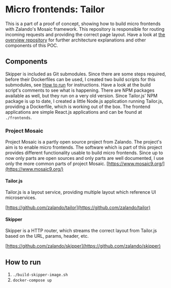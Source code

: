 # Micro frontends: Tailor

This is a part of a proof of concept, showing how to build micro frontends with Zalando's Mosaic framework. This repository is responsible for routing incoming requests and providing the correct page layout. Have a look at [the overview repository](https://github.com/vuza/micro-frontends-overview) for further architecture explanations and other components of this POC.

## Components

Skipper is included as Git submodules. Since there are some steps required, before their Dockerfiles can be used, I created two build scripts for this submodules, see [How to run](#how-to-run) for instructions. Have a look at the build script's comments to see what is happening. There are NPM packages available as well, but they run on a very old version.
Since Tailor.js' NPM package is up to date, I created a little Node.js application running Tailor.js, providing a Dockerfile, which is working out of the box. The frontend applications are simple React.js applications and can be found at `./frontends`.

### Project Mosaic

Project Mosaic is a partly open source project from Zalando. The project's aim is to enable micro frontends. The software which is part of this project provides different functionality usable to build micro frontends. Since up to now only parts are open sources and only parts are well documented, I use only the more common parts of project Mosaic.
[https://www.mosaic9.org/](https://www.mosaic9.org/)

#### Tailor.js

Tailor.js is a layout service, providing multiple layout which reference UI microservices.

[https://github.com/zalando/tailor](https://github.com/zalando/tailor)

#### Skipper

Skipper is a HTTP router, which streams the correct layout from Tailor.js based on the URL, params, header, etc.

[https://github.com/zalando/skipper](https://github.com/zalando/skipper)

## How to run

1. `./build-skipper-image.sh`
2. `docker-compose up`
